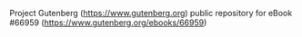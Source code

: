 Project Gutenberg (https://www.gutenberg.org) public repository for
eBook #66959 (https://www.gutenberg.org/ebooks/66959)
